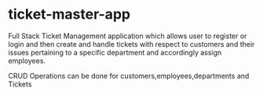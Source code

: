 # ticket-master-app
Full Stack Ticket Management application which allows user to register or login and then create and handle tickets with respect to 
customers and their issues pertaining to a specific department and accordingly assign employees.

CRUD Operations can be done for customers,employees,departments and Tickets
